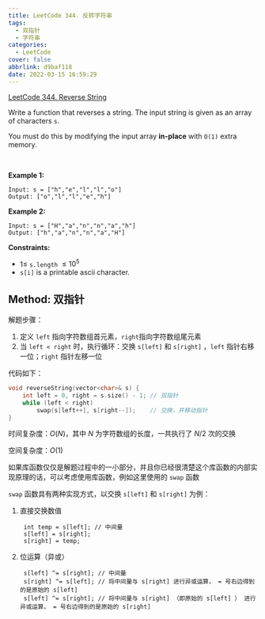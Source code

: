 ```yaml
---
title: LeetCode 344. 反转字符串
tags:
  - 双指针
  - 字符串
categories:
  - LeetCode
cover: false
abbrlink: d9baf118
date: 2022-03-15 16:59:29
---
```


[LeetCode 344. Reverse String](https://leetcode-cn.com/problems/reverse-string/)

Write a function that reverses a string. The input string is given as an array of characters `s`.

You must do this by modifying the input array **in-place** with `O(1)` extra memory.

 

**Example 1:**

    Input: s = ["h","e","l","l","o"]
    Output: ["o","l","l","e","h"]


**Example 2:**

    Input: s = ["H","a","n","n","a","h"]
    Output: ["h","a","n","n","a","H"]

**Constraints:**

 - $1 \le$ `s.length` $\le 10^5$
 - `s[i]` is a printable ascii character.

## Method: 双指针

解题步骤：

1. 定义 `left` 指向字符数组首元素，`right`指向字符数组尾元素
2. 当 `left < right` 时，执行循环：交换 `s[left]` 和 `s[right]` ，`left` 指针右移一位；`right` 指针左移一位

代码如下：

```cpp
void reverseString(vector<char>& s) {
    int left = 0, right = s.size() - 1; // 双指针
    while (left < right)
        swap(s[left++], s[right--]);    // 交换，并移动指针
}
```

时间复杂度：$O(N)$，其中 $N$ 为字符数组的长度，一共执行了 $N/2$ 次的交换

空间复杂度：$O(1)$


如果库函数仅仅是解题过程中的一小部分，并且你已经很清楚这个库函数的内部实现原理的话，可以考虑使用库函数，例如这里使用的 `swap` 函数

`swap` 函数具有两种实现方式，以交换 `s[left]` 和 `s[right]` 为例：

1. 直接交换数值

        int temp = s[left]; // 中间量
        s[left] = s[right];
        s[right] = temp;

2. 位运算（异或）

        s[left] ^= s[right]; // 中间量
        s[right] ^= s[left]; // 将中间量与 s[right] 进行异或运算， = 号右边得到的是原始的 s[left]
        s[left] ^= s[right]; // 将中间量与 s[right] （即原始的 s[left] ） 进行异或运算， = 号右边得到的是原始的 s[right]